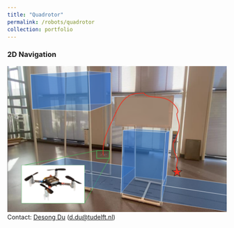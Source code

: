 ```yaml
---
title: "Quadrotor"
permalink: /robots/quadrotor
collection: portfolio
---
```


### 2D Navigation
[![Watch the video](/images/drone_2d.png)](https://youtu.be/_8Yr_QRRYik)
Contact: [Desong Du](https://scholar.google.com/citations?user=8P1k52MAAAAJ&hl=en) (d.du@tudelft.nl)
